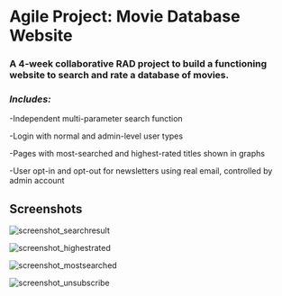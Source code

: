 # Agile Project: Movie Database Website #

### A 4-week collaborative RAD project to build a functioning website to search and rate a database of movies. ###

### ***Includes:*** ###

-Independent multi-parameter search function

-Login with normal and admin-level user types

-Pages with most-searched and highest-rated titles shown in graphs

-User opt-in and opt-out for newsletters using real email, controlled by admin account

## Screenshots ##

![screenshot_searchresult](https://user-images.githubusercontent.com/97016612/147925390-526a866c-b13d-4b29-9f2a-c07c736b8321.png)

![screenshot_highestrated](https://user-images.githubusercontent.com/97016612/147925535-fca1b57b-592d-4c0c-a909-07e034025919.png)

![screenshot_mostsearched](https://user-images.githubusercontent.com/97016612/147925562-0cce5e43-3f0e-47dd-a00a-bf5669f4133b.png)

![screenshot_unsubscribe](https://user-images.githubusercontent.com/97016612/147925576-5759e426-f55e-4f4f-a768-8da1fa87238a.png)
